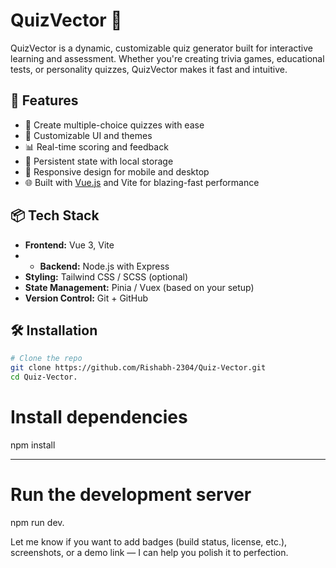 # QuizVector 🎯

QuizVector is a dynamic, customizable quiz generator built for interactive learning and assessment. Whether you're creating trivia games, educational tests, or personality quizzes, QuizVector makes it fast and intuitive.

## 🚀 Features

- 🧠 Create multiple-choice quizzes with ease
- 🎨 Customizable UI and themes
- 📊 Real-time scoring and feedback
- 🔄 Persistent state with local storage
- 📱 Responsive design for mobile and desktop
- 🌐 Built with [Vue.js](https://vuejs.org) and Vite for blazing-fast performance

## 📦 Tech Stack

- **Frontend:** Vue 3, Vite
- - **Backend:** Node.js with Express
- **Styling:** Tailwind CSS / SCSS (optional)
- **State Management:** Pinia / Vuex (based on your setup)
- **Version Control:** Git + GitHub

## 🛠️ Installation

```bash
# Clone the repo
git clone https://github.com/Rishabh-2304/Quiz-Vector.git
cd Quiz-Vector.
```
# Install dependencies
npm install

---
# Run the development server
npm run dev.

Let me know if you want to add badges (build status, license, etc.), screenshots, or a demo link — I can help you polish it to perfection.
